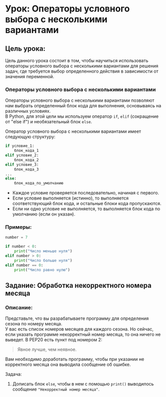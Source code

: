 # Урок: Операторы условного выбора с несколькими вариантами

## Цель урока:
Цель данного урока состоит в том, чтобы научиться использовать операторы условного выбора с несколькими вариантами для решения задач, где требуется выбор определенного действия в зависимости от значения переменной.

### Операторы условного выбора с несколькими вариантами
Операторы условного выбора с несколькими вариантами позволяют нам выбрать определенный блок кода для выполнения, основываясь на различных условиях.  
В Python, для этой цели мы используем оператор `if`, `elif` (сокращение от "else if") и необязательный блок `else`.

Оператор условного выбора с несколькими вариантами имеет следующую структуру:
```python
if условие_1:
    блок_кода_1
elif условие_2:
    блок_кода_2
elif условие_3:
    блок_кода_3
...
else:
    блок_кода_по_умолчанию
```

- Каждое условие проверяется последовательно, начиная с первого.
- Если условие выполняется (истинно), то выполняется соответствующий блок кода, и остальные блоки кода пропускаются.
- Если ни одно условие не выполняется, то выполняется блок кода по умолчанию (если он указан).

### Примеры:
```python
number = 7

if number < 0:
    print("Число меньше нуля")
elif number > 0:
    print("Число больше нуля")
elif number == 0:
    print("Число равно нулю")
```

## Задание: Обработка некорректного номера месяца
### Описание: 
Представьте, что вы разрабатываете программу для определения сезона по номеру месяца.  
У вас есть список номеров месяцев для каждого сезона. Но сейчас, если указать программе некорректный номер месяца, то она ничего не выведет.
В PEP20 есть пункт под номером 2:
> Явное лучше, чем неявное.

Вам необходимо доработать программу, чтобы при указании не корректного месяца она выводила сообщение об ошибке.

Задача:
1. Дописать блок `else`, чтобы в нем с помощью `print()` выводилось сообщение `"Некорректный номер месяца"`.